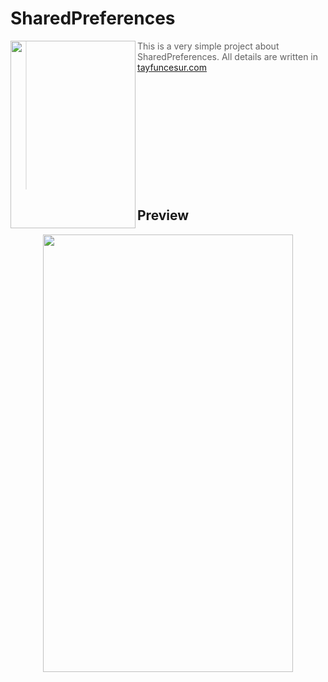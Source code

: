 # SharedPreferences

<img src="http://www.tayfuncesur.com/files/avatar.png" width="200" height="300" align="left" />

> This is a very simple project about SharedPreferences. All details are written in  [tayfuncesur.com](http://www.tayfuncesur.com/SharedPreferences.php)
<br><br><br>
<br><br><br><br><br><br><br><br><br>
## Preview
<p align="center">
<img src="http://www.tayfuncesur.com/files/sharedpref.gif" width="400" height="700" />
</p>
